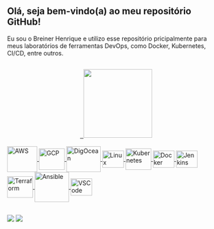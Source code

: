 ## Olá, seja bem-vindo(a) ao meu repositório GitHub!

Eu sou o Breiner Henrique e utilizo esse repositório pricipalmente para meus laboratórios de ferramentas DevOps, como Docker, Kubernetes, CI/CD, entre outros.

##

<div align="center">
  <a href="https://github.com/breinerHenrique">
  <img height="160em" src="https://github-readme-stats.vercel.app/api?username=breinerHenrique&show_icons=true&theme=dark&include_all_commits=true&count_private=true"/>
<!--  <img height="160em" src="https://github-readme-stats.vercel.app/api/top-langs/?username=breinerHenrique&layout=compact&langs_count=7&theme=dark"/> -->
</div>
  
  <div style="display: inline_block"><br>
  <img align="center" alt="AWS" height="60" width=70" src="https://cdn.jsdelivr.net/gh/devicons/devicon/icons/amazonwebservices/amazonwebservices-original-wordmark.svg">
  <img align="center" alt="GCP" height="50" width="60" src="https://cdn.jsdelivr.net/gh/devicons/devicon/icons/googlecloud/googlecloud-original.svg">
  <img align="center" alt="DigOcean" height="60" width="80" src="https://cdn.jsdelivr.net/gh/devicons/devicon/icons/digitalocean/digitalocean-original-wordmark.svg">
  <img align="center" alt="Linux" height="40" width="50" src="https://cdn.jsdelivr.net/gh/devicons/devicon/icons/linux/linux-original.svg">
  <img align="center" alt="Kubernetes" height="50" width="60" src="https://cdn.jsdelivr.net/gh/devicons/devicon/icons/kubernetes/kubernetes-plain-wordmark.svg">
  <img align="center" alt="Docker" height="40" width="50" src="https://cdn.jsdelivr.net/gh/devicons/devicon/icons/docker/docker-original-wordmark.svg">
  <img align="center" alt="Jenkins" height="40" width="50" src="https://cdn.jsdelivr.net/gh/devicons/devicon/icons/jenkins/jenkins-original.svg">
  <img align="center" alt="Terraform" height="50" width="60" src="https://www.vectorlogo.zone/logos/terraformio/terraformio-ar21.svg">   
  <img align="center" alt="Ansible" height="70" width="80" src="https://www.vectorlogo.zone/logos/ansible/ansible-ar21.svg">                                       
  <img align="center" alt="VSCode" height="40" width="50" src="https://cdn.jsdelivr.net/gh/devicons/devicon/icons/visualstudio/visualstudio-plain.svg">
</div>
                                                                                                                                                      
  ##                                                                                                                                             
<div> 
  <a href = "mailto:breinerhenrique@gmail.com"><img src="https://img.shields.io/badge/Gmail-D14836?style=for-the-badge&logo=gmail&logoColor=white" target="_blank"></a>
  <a href="www.linkedin.com/in/breinerhenrique" target="_blank"><img src="https://img.shields.io/badge/-LinkedIn-%230077B5?style=for-the-badge&logo=linkedin&logoColor=white" target="_blank"></a>
</div>
